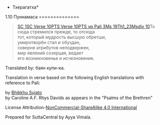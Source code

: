 * Тхерагатха*

1\.10 Пуннамаса
\=\=\=\=\=\=\=\=\=\=\=\=\=\=

> [SC 1](\#sc1)[SC Verse 10](\#vns10)[PTS Verse 10](\#vnp10)[PTS vp Pali 3](\#pts\-vp\-pli3)[Ms 19Th1\_23](\#ms19Th1_23)[Msdiv 10](\#msdiv10)То сюда стремился прежде, то отсюда  
> тот, который мудрость высшую обретши,  
> умиротворён стал и обуздан,  
> скверне атрибутов неподвержен,  
> мир явлений созерцая, ведает  
> его возникновенье и исчезновение\.

Translated by: баян купи\-ка\.

Translation in verse based on the following English translations with reference to Pali:

by [Bhikkhu Sujato](/en/thag1\.10)  
by Caroline A\.F\. Rhys Davids as appears in the "Psalms of the Brethren"  

License Attribution\-[NonCommercial\-ShareAlike 4\.0 International](https://creativecommons\.org/licenses/by\-nc\-sa/4\.0/)

Prepared for SuttaCentral by Ayya Vimala\.